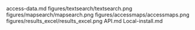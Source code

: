 access-data.md
figures/textsearch/textsearch.png
figures/mapsearch/mapsearch.png
figures/accessmaps/accessmaps.png
figures/results_excel/results_excel.png
API.md
Local-install.md